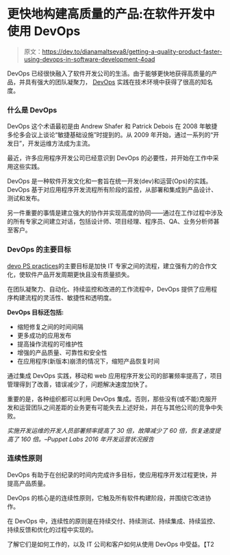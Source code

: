 # 更快地构建高质量的产品:在软件开发中使用 DevOps

> 原文：<https://dev.to/dianamaltseva8/getting-a-quality-product-faster-using-devops-in-software-development-4oad>

DevOps 已经很快融入了软件开发公司的生活。由于能够更快地获得高质量的产品，并具有强大的团队凝聚力， [DevOps](https://devops.com/) 实践在技术环境中获得了很高的知名度。

### 什么是 DevOps

DevOps 这个术语最初是由 Andrew Shafer 和 Patrick Debois 在 2008 年敏捷多伦多会议上谈论“敏捷基础设施”时提到的。从 2009 年开始，通过一系列的“开发日”，开发运维方法成为主流。

最近，许多应用程序开发公司已经意识到 DevOps 的必要性，并开始在工作中采用这些实践。

DevOps 是一种软件开发文化和一套旨在统一开发(dev)和运营(Ops)的实践。DevOps 基于对应用程序开发流程所有阶段的监控，从部署和集成到产品设计、测试和发布。

另一件重要的事情是建立强大的协作并实现高度的协同——通过在工作过程中涉及的所有专家之间建立对话，包括设计师、项目经理、程序员、QA、业务分析师甚至客户。

### DevOps 的主要目标

[devo PS practices](https://theagileadmin.com/what-is-devops/)的主要目标是加快 IT 专家之间的流程，建立强有力的合作文化，使软件产品开发周期更快且没有质量损失。

在团队凝聚力、自动化、持续监控和改进的工作流程中，DevOps 提供了应用程序构建流程的灵活性、敏捷性和透明度。

**DevOps 目标还包括:**

*   缩短修复之间的时间间隔
*   更多成功的应用发布
*   提高操作流程的可维护性
*   增强的产品质量、可靠性和安全性
*   在应用程序(新版本)崩溃的情况下，缩短产品恢复时间

通过集成 DevOps 实践，移动和 web 应用程序开发公司的部署频率提高了，项目管理得到了改善，错误减少了，问题解决速度加快了。

重要的是，各种组织都可以利用 DevOps 集成。否则，那些没有(或不能)克服开发和运营团队之间差距的业务更有可能失去上述好处，并在与其他公司的竞争中失败。

*实施开发运维的开发人员部署频率提高了 30 倍，故障减少了 60 倍，恢复速度提高了 160 倍。–Puppet Labs 2016 年开发运营状况报告*

### 连续性原则

DevOps 有助于在创纪录的时间内完成许多目标，使应用程序开发过程更快，并提高产品质量。

DevOps 的核心是的连续性原则，它触及所有软件构建阶段，并围绕它改进协作。

在 DevOps 中，连续性的原则是在持续交付、持续测试、持续集成、持续监控、持续反馈和优化的过程中实现的。

了解它们是如何工作的，以及 IT 公司和客户如何从使用 DevOps 中受益。【T2